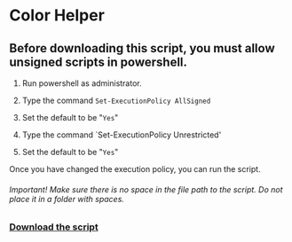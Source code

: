 # Color Helper
## Before downloading this script, you must allow unsigned scripts in powershell.
1. Run powershell as administrator.
2. Type the command `Set-ExecutionPolicy AllSigned`
3. Set the default to be "`Yes`"

4. Type the command `Set-ExecutionPolicy Unrestricted'
5. Set the default to be "`Yes`"

Once you have changed the execution policy, you can run the script.
###### Important! Make sure there is no space in the file path to the script. Do not place it in a folder with spaces.
### [Download the script](https://github.com/BatchSource/ColorHelper/blob/master/RGB%20Colorblind%20Helper%20-%20By%20Alex.bat)
